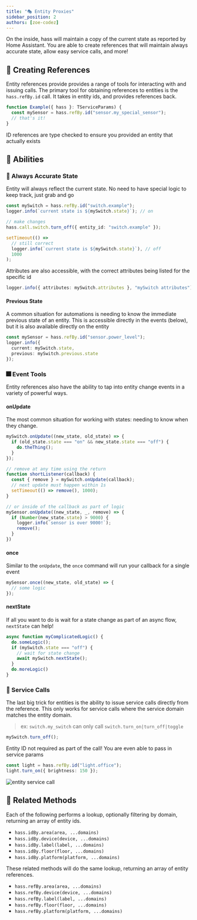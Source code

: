 ```yaml
---
title: "🎭 Entity Proxies"
sidebar_position: 2
authors: [zoe-codez]
---
```


On the inside, hass will maintain a copy of the current state as reported by Home Assistant.
You are able to create references that will maintain always accurate state, allow easy service calls, and more!

## 📝 Creating References

Entity references provide provides a range of tools for interacting with and issuing calls.
The primary tool for obtaining references to entities is the `hass.refBy.id` call.
It takes in entity ids, and provides references back.

```typescript
function Example({ hass }: TServiceParams) {
  const mySensor = hass.refBy.id("sensor.my_special_sensor");
  // that's it!
}
```

ID references are type checked to ensure you provided an entity that actually exists

## 💪 Abilities

### 🔮 Always Accurate State

Entity will always reflect the current state. No need to have special logic to keep track, just grab and go

```typescript
const mySwitch = hass.refBy.id("switch.example");
logger.info(`current state is ${mySwitch.state}`); // on

// make changes
hass.call.switch.turn_off({ entity_id: "switch.example" });

setTimeout(() =>
  // still correct
  logger.info(`current state is ${mySwitch.state}`), // off
  1000
);
```

Attributes are also accessible, with the correct attributes being listed for the specific id

```typescript
logger.info({ attributes: mySwitch.attributes }, "mySwitch attributes")
```

#### Previous State

A common situation for automations is needing to know the immediate previous state of an entity.
This is accessible directly in the events (below), but it is also available directly on the entity

```typescript
const mySensor = hass.refBy.id("sensor.power_level");
logger.info({
  current: mySwitch.state,
  previous: mySwitch.previous.state
});
```

### 🎆 Event Tools

Entity references also have the ability to tap into entity change events in a variety of powerful ways.

#### onUpdate

The most common situation for working with states: needing to know when they change.

```typescript
mySwitch.onUpdate((new_state, old_state) => {
  if (old_state.state === "on" && new_state.state === "off") {
    do.theThing();
  }
});

// remove at any time using the return
function shortListener(callback) {
  const { remove } = mySwitch.onUpdate(callback);
  // next update must happen within 1s
  setTimeout(() => remove(), 1000);
}

// or inside of the callback as part of logic
mySensor.onUpdate((new_state, _, remove) => {
  if (Number(new_state.state) > 9000) {
    logger.info(`sensor is over 9000!`);
    remove();
  }
})
```

#### once

Similar to the `onUpdate`, the `once` command will run your callback for a single event

```typescript
mySensor.once((new_state, old_state) => {
  // some logic
});
```

#### nextState

If all you want to do is wait for a state change as part of an async flow, `nextState` can help!

```typescript
async function myComplicatedLogic() {
  do.someLogic();
  if (mySwitch.state === "off") {
    // wait for state change
    await mySwitch.nextState();
  }
  do.moreLogic()
}
```

### 📣 Service Calls

The last big trick for entities is the ability to issue service calls directly from the reference.
This only works for service calls where the service domain matches the entity domain.

> ex: `switch.my_switch` can only call `switch.turn_on|turn_off|toggle`

```typescript
mySwitch.turn_off();
```

Entity ID not required as part of the call!
You are even able to pass in service params

```typescript
const light = hass.refBy.id("light.office");
light.turn_on({ brightness: 150 });
```

![entity service call](/img/entity_service_call.png)

## 💒 Related Methods

Each of the following performs a lookup, optionally filtering by domain, returning an array of entity ids.

- `hass.idBy.area(area, ...domains)`
- `hass.idBy.device(device, ...domains)`
- `hass.idBy.label(label, ...domains)`
- `hass.idBy.floor(floor, ...domains)`
- `hass.idBy.platform(platform, ...domains)`

These related methods will do the same lookup, returning an array of entity references.

- `hass.refBy.area(area, ...domains)`
- `hass.refBy.device(device, ...domains)`
- `hass.refBy.label(label, ...domains)`
- `hass.refBy.floor(floor, ...domains)`
- `hass.refBy.platform(platform, ...domains)`
